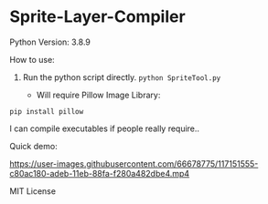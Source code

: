 


# Sprite-Layer-Compiler

Python Version: 3.8.9

How to use:
1. Run the python script directly. 
`
python SpriteTool.py
`

   - Will require Pillow Image Library:


  `
  pip install pillow
  `
  
  
I can compile executables if people really require..

Quick demo:


https://user-images.githubusercontent.com/66678775/117151555-c80ac180-adeb-11eb-88fa-f280a482dbe4.mp4


MIT License
